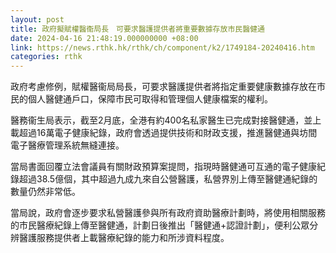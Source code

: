 ```yaml
---
layout: post
title: 政府擬賦權醫衞局長　可要求醫護提供者將重要數據存放市民醫健通
date: 2024-04-16 21:48:19.000000000 +08:00
link: https://news.rthk.hk/rthk/ch/component/k2/1749184-20240416.htm
categories: rthk
---
```


政府考慮修例，賦權醫衞局局長，可要求醫護提供者將指定重要健康數據存放在市民的個人醫健通戶口，保障市民可取得和管理個人健康檔案的權利。

醫務衞生局表示，截至2月底，全港有約400名私家醫生已完成對接醫健通，並上載超過16萬電子健康紀錄，政府會透過提供技術和財政支援，推進醫健通與坊間電子醫療管理系統無縫連接。

當局書面回覆立法會議員有關財政預算案提問，指現時醫健通可互通的電子健康紀錄超過38.5億個，其中超過九成九來自公營醫護，私營界別上傳至醫健通紀錄的數量仍然非常低。

當局說，政府會逐步要求私營醫護參與所有政府資助醫療計劃時，將使用相關服務的市民醫療紀錄上傳至醫健通，計劃日後推出「醫健通+認證計劃」，便利公眾分辨醫護服務提供者上載醫療紀錄的能力和所涉資料程度。
